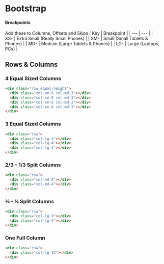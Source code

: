 # Bootstrap

#### Breakpoints
Add these to Columns, Offsets and Skips 
| Key | Breakpoint |
| --- | --- |
| XS-  | Extra Small (Really Small Phones) |
| SM-  | Small (Small Tablets & Phones) |
| MD-  | Medium (Large Tablets & Phones) |
| LG-  | Large (Laptops, PCs) |

## Rows & Columns

### 4 Equal Sized Columns
```html
<div class="row equal-height">
  <div class="col-sm-6 col-md-3"></div>
  <div class="col-sm-6 col-md-3"></div>
  <div class="col-sm-6 col-md-3"></div>
  <div class="col-sm-6 col-md-3"></div>
</div>
```

### 3 Equal Sized Columns
```html
<div class="row">
  <div class="col-lg-4"></div>
  <div class="col-lg-4"></div>
  <div class="col-lg-4"></div>
</div>
```

### 2/3 – 1/3 Split Columns
```html
<div class="row">
  <div class="col-md-8"></div>
  <div class="col-md-4"></div>
</div>
```

### ¾ - ¼ Split Columns
```html
<div class="row">
  <div class="col-lg-9"></div>
  <div class="col-lg-3"></div>
</div>
```

### One Full Column
```html
<div class="row">
  <div class="col-lg-12"></div>
</div>
```

